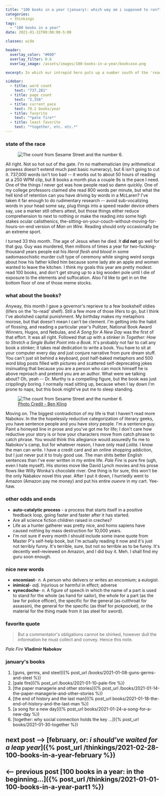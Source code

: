 ```yaml
---
title: "100 books in a year (january): which way am i supposed to run?"
categories:
  - thinkings
tags:
  - "100 books in a year"
date: 2021-01-31T00:00:00-5:00

classes: wide

header:
  overlay_color: "#000"
  overlay_filter: 0.6
  overlay_image: /assets/images/100-books-in-a-year/bookcase.png

excerpt: In which our intrepid hero puts up a number south of the 'read 100 books in a year' variant of the Mendoza line and begins to doubt the entire endeavor.

sidebar:
  - title: word count
    text: "737,281"
  - title: page count
    text: "2,356"
  - title: current pace
    text: 70.2 books/year
  - title: favorite
    text: "*pale fire*"
  - title: least favorite
    text: "*together, etc. etc.*"
---
```


### state of the race
<figure style="width: 450px; border-radius=: 10px;" class="align-right">
  <img src="{{ site.url }}{{ site.baseurl }}/assets/images/100-books-in-a-year/count-6.jpg" alt="The count from Sesame Street and the number 6.">
</figure>

All right. Not so hot out of the gate. I'm no mathematician (my arithmetical prowess doesn't extend much past basic numeracy), but 6 isn't going to cut it. 737,000 words isn't too bad -- it works out to about 50 hours of reading at a 250 WPM clip, but 8 books a month plus a couple 9s is the pace I need. One of the things I never got was how people read so damn quickly. One of my college professors claimed she read 800 words per minute, but what the hell kind of retention can you have driving by words in a McLaren? I've taken it far enough to do rudimentary research -- avoid sub-vocalizing words in your head some say, plug things into a speed reader device others say, use a marker still others attest, but those things either reduce comprehension to next to nothing or make the reading into some high stakes ocular calisthenics, the-sitting-on-your-couch-without-moving-for-hours-on-end version of *Man on Wire*. Reading should only occasionally be an extreme sport.

I turned 33 this month. The age of Jesus when he died. It **did not** go well for that guy. Guy was murdered, then millions of times a year for two-fucking-thousand years people eat his *literal flesh and blood* in some sadomasochistic murder cult type of ceremony while singing weird songs about how his father killed him because some lady ate an apple and women wanted to leave the kitchen. I think my goals this year are pretty modest: read 100 books, and don't get strung up to a big wooden pole until I die of exposure to the elements and suffocation. Also I'd like to get in on the bottom floor of one of those meme stocks.

### what about the books?
Anyway, this month I gave a governor's reprieve to a few bookshelf oldies (lifers on the 'to-read' shelf). Still a few more of those lifers to go, but I think I've abolished capital punishment. My birthday makes my metaphors morose, but that doesn't mean I can't be clement. I'm getting into the habit of flossing, and reading a particular year's Pulitzer, National Book Award Winners, Hugos, and Nebulas, and *A Song for A New Day* was the first of that effort. It was all right. Followed that up with a stinker in *Together: How to Stretch a Single Bullet Point into a Book*. It's probably not fair to call any book a stinker; it takes real dedication to write a book. You have to sit at your computer every day and just conjure narrative from pure dream stuff. You can't just sit behind a keyboard, post half-baked metaphors and 500 word blog posts filled with pictures and scattered self-deprecating jokes insinuating that because you are a person who can mock himself he is above reproach and pretend you are an author. What were we talking about? Oh, yeah -- Dr. Murthy is a compelling figure, but the book was just cripplingly boring. I normally read sitting up, because when I lay down I'm prone to naps, but this book might've put me to sleep standing.

<figure style="width: 450px; border-radius=: 10px;" class="align-left">
  <img src="{{ site.url }}{{ site.baseurl }}/assets/images/100-books-in-a-year/nabokov.png" alt="The count from Sesame Street and the number 6.">
  <figcaption><a href="https://www.redbubble.com/i/postcard/Vladimir-Nabokov-by-benkling/11498555.V7PMD">Photo Credit - Ben Kling</a></figcaption>
</figure>

Moving on. The biggest contradiction of my life is that I haven't read more Nabokov. In the the hopelessly reductive categorization of literary geeks, you have sentence people and you have story people. I'm a sentence guy. Paint a honeyed line in prose and you've got me for life; I don't care how reductive your story is or how your characters move from catch phrase to catch phrase. You would think this allegiance would assuredly fix me to Nabokov's camp, but for whatever reason, I have only read *Lolita*. I know the man can write. I have a credit card and an online shopping addiction, but I just never put it to truly good use. The man shits better English sentences than I've ever written in my entire life. *Pale Fire* is pure fire (ugh, even I hate myself). His stories move like David Lynch movies and his prose flows like Willy Wonka's chocolate river. One thing is for sure, this won't be the only Nabakov novel this year. After I put it down, I hurriedly went to Amazon (Amazon pay me money) and put his entire *ouevre* in my cart. Yee-haw.

### other odds and ends
- **auto-catalytic process** - a process that starts itself in a positive feedback loop, going faster and faster after it has started.
- Are all science fiction children raised in creches?
- Life as a hunter gatherer was pretty nice, and homo sapiens have caused nothing by mass destruction for 10,000 years.
- I'm not sure if every month I should include some inane quote from Master P's self-help book, but I'm actually reading it now and it's just not terribly funny. It's terrible, sure, but not so terrible as to be funny. It's decently well-reviewed on Amazon, and I did buy it. Meh. I shall find my guru soon enough.

### nice new words
- **encomiast**- *n.* A person who delivers or writes an encomium; a eulogist.
- **inimical**- *adj.* Injurious or harmful in effect; adverse
- **synecdoche**- *n.* A figure of speech in which the name of a part is used to stand for the whole (as hand for sailor), the whole for a part (as the law for police officer), the specific for the general (as cutthroat for assassin), the general for the specific (as thief for pickpocket), or the material for the thing made from it (as steel for sword).

### favorite quote
> But a commentator's obligations cannot be shirked, however dull the information he must collect and convey. Hence this note.

*Pale Fire* **Vladimir Nabokov**

### january's books
1. [guns, germs, and steel]({% post_url /books/2021-01-08-guns-germs-and-steel %})
2. [pale fire]({% post_url /books/2021-01-10-pale-fire %})
3. [the paper managerie and other stories]({% post_url /books/2021-01-14-the-paper-managerie-and-other-stories %})
4. [the end of history and the last man]({% post_url books/2021-01-18-the-end-of-history-and-the-last-man %})
5. [a song for a new day]({% post_url books/2021-01-24-a-song-for-a-new-day %})
6. [together: why social connection holds the key ...]({% post_url books/2021-01-30-together %})


## next post --> [**february, or: _i should've waited for a leap year_**]({% post_url /thinkings/2021-02-28-100-books-in-a-year-february %})
## <-- previous post [**100 books in a year: in the beginning...**]({% post_url /thinkings/2021-01-01-100-books-in-a-year-part1 %})